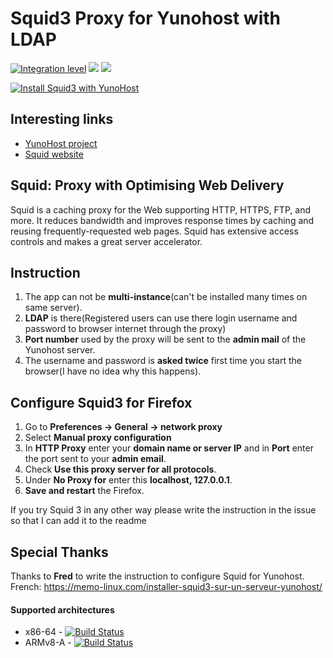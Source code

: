 # Squid3 Proxy for Yunohost with LDAP

[![Integration level](https://dash.yunohost.org/integration/squid3.svg)](https://dash.yunohost.org/appci/app/squid3) ![](https://ci-apps.yunohost.org/ci/badges/squid3.status.svg) ![](https://ci-apps.yunohost.org/ci/badges/squid3.maintain.svg)

[![Install Squid3 with YunoHost](https://install-app.yunohost.org/install-with-yunohost.png)](https://install-app.yunohost.org/?app=squid3)

## Interesting links

- [YunoHost project](https://yunohost.org)
- [Squid website](http://www.squid-cache.org/)

## Squid: Proxy with Optimising Web Delivery

Squid is a caching proxy for the Web supporting HTTP, HTTPS, FTP, and more. It reduces bandwidth and improves response times by caching and reusing frequently-requested web pages. Squid has extensive access controls and makes a great server accelerator.

## Instruction

1. The app can not be **multi-instance**(can't be installed many times on same server).
2. **LDAP** is there(Registered users can use there login username and password to browser internet through the proxy)
3. **Port number** used by the proxy will be sent to the **admin mail** of the Yunohost server.
4. The username and password is **asked twice** first time you start the browser(I have no idea why this happens).

## Configure Squid3 for Firefox

1. Go to **Preferences -> General -> network proxy**
1. Select **Manual proxy configuration**
1. In **HTTP Proxy** enter your **domain name or server IP** and in **Port** enter the port sent to your **admin email**.
1. Check **Use this proxy server for all protocols**.
1. Under **No Proxy for** enter this **localhost, 127.0.0.1**.
1. **Save and restart** the Firefox.

If you try Squid 3 in any other way please write the instruction in the issue so that I can add it to the readme

## Special Thanks
Thanks to **Fred** to write the instruction to configure Squid for Yunohost. French: https://memo-linux.com/installer-squid3-sur-un-serveur-yunohost/

#### Supported architectures

* x86-64 - [![Build Status](https://ci-apps.yunohost.org/ci/logs/squid3%20%28Apps%29.svg)](https://ci-apps.yunohost.org/ci/apps/squid3/)
* ARMv8-A - [![Build Status](https://ci-apps-arm.yunohost.org/ci/logs/squid3%20%28Apps%29.svg)](https://ci-apps-arm.yunohost.org/ci/apps/squid3/)
